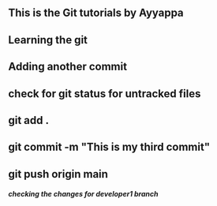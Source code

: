 ## This is the Git tutorials by Ayyappa
## Learning the git
## Adding another commit
## check for git status for untracked files
## git add .
## git commit -m "This is my third commit"
## git push origin main
##### checking the changes for developer1 branch